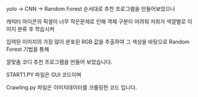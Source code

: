 yolo -> CNN -> Random Forest 순서대로 추천 프로그램을 만들어보았으나 

캐릭터 아이콘의 픽셀이 너무 작은문제로 인해 객체 구분이 어려워 저희가 색깔별로 이미지 분류 후 학습시켜 

입력된 이미지의 가장 많이 분포된 RGB 값을 추출하여 그 색상을 바탕으로 Random Forest 기법을 통해

깔맞춤 코디 추천 프로그램을 만들어 보았습니다. 

START1.PY 파일은 GUI 코드이며

Crawling.py 파일은 이미지데이터를 크롤링한 코드 입니다.
